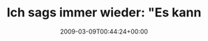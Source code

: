 ---
retweeted: false
source: <a href="http://twitter.com" rel="nofollow">Twitter Web Client</a>
entities:
  hashtags:
  - text: da
    indices:
    - '61'
    - '64'
  symbols: []
  user_mentions: []
  urls: []
display_text_range:
- '0'
- '64'
favorite_count: '0'
id_str: '1298320979'
truncated: false
retweet_count: '0'
id: '1298320979'
created_at: Mon Mar 09 00:44:24 +0000 2009
favorited: false
full_text: 'Ich sags immer wieder: "Es kann nur noch schlimmer werden!". #da'
lang: de
tags:
- da
- pesos:twitter
date: '2009-03-09T00:44:24+00:00'
src: https://twitter.com/bascht/status/1298320979
original_url: https://twitter.com/bascht/status/1298320979
type: twitter_tweet
text: 'Ich sags immer wieder: "Es kann nur noch schlimmer werden!". #da'
title: 'Ich sags immer wieder: "Es kann'

---